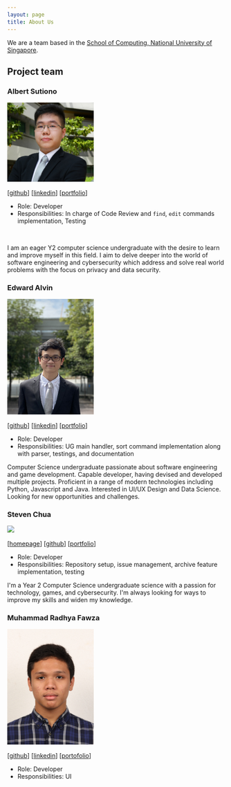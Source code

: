 ```yaml
---
layout: page
title: About Us
---
```


We are a team based in the [School of Computing, National University of Singapore](http://www.comp.nus.edu.sg).

## Project team
### Albert Sutiono

<img src="images/albertsutz.png" width="200px">

[[github](https://github.com/albertsutz)]
[[linkedin](https://www.linkedin.com/in/albert-sutiono/)]
[[portfolio](./team/albertsutz.md)]

* Role: Developer
* Responsibilities: In charge of Code Review and `find`, `edit` commands implementation, Testing
<br>

I am an eager Y2 computer science undergraduate with the desire to learn and improve myself in this field. I aim to delve deeper into the world of software engineering and cybersecurity which address and solve real world problems with the focus on privacy and data security.

### Edward Alvin

<img src="images/theprevailingone.png" width="200px">

[[github](http://github.com/theprevailingone)] [[linkedin](https://www.linkedin.com/in/edwardalvin/)] [[portfolio](./team/theprevailingone.md)]

* Role: Developer
* Responsibilities: UG main handler, sort command implementation along with parser, testings, and documentation

Computer Science undergraduate passionate about software engineering and game development. Capable developer, having devised and developed multiple projects. Proficient in a range of modern technologies including Python, Javascript and Java. Interested in UI/UX Design and Data Science. Looking for new opportunities and challenges.

### Steven Chua

<img src="images/graphcalibur.png" width="200px">

[[homepage](https://www.linkedin.com/in/stevengkchua)]
[[github](http://github.com/graphcalibur)]
[[portfolio](team/graphcalibur.md)]

* Role: Developer
* Responsibilities: Repository setup, issue management, archive feature implementation, testing

I'm a Year 2 Computer Science undergraduate science with a passion for technology, games, and cybersecurity.
I'm always looking for ways to improve my skills and widen my knowledge.

### Muhammad Radhya Fawza

<img src="images/mradhyaf.png" width="200px">

[[github](https://github.com/mradhyaf)]
[[linkedin](https://www.linkedin.com/in/mradhyaf/)]
[[portofolio](./team/mradhyaf.md)]

* Role: Developer
* Responsibilities: UI

